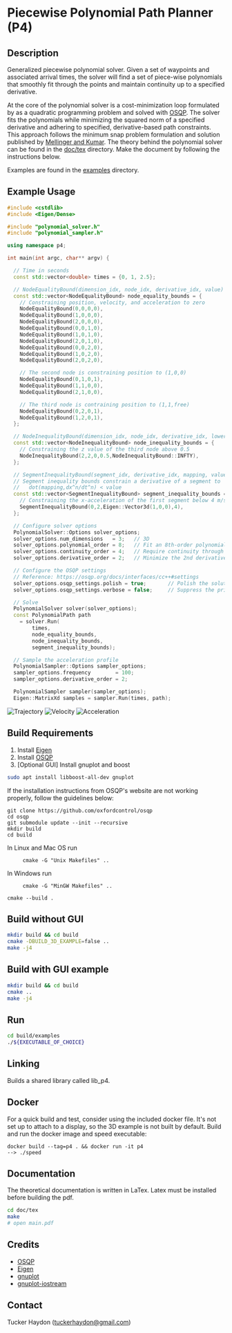# Piecewise Polynomial Path Planner (P4)

## Description
Generalized piecewise polynomial solver. Given a set of waypoints and associated
arrival times, the solver will find a set of piece-wise polynomials that
smoothly fit through the points and maintain continuity up to a specified
derivative. 

At the core of the polynomial solver is a cost-minimization loop formulated by
as a quadratic programming problem and solved with
[OSQP](https://github.com/oxfordcontrol/osqp). The solver fits the polynomials
while minimizing the squared norm of a specified derivative and adhering to
specified, derivative-based path constraints. This approach follows the
minimum snap problem formulation and solution published by [Mellinger and
Kumar](https://ieeexplore.ieee.org/abstract/document/5980409). The theory behind
the polynomial solver can be found in the [doc/tex](doc/tex) directory. Make the
document by following the instructions below.

Examples are found in the [examples](examples/) directory. 

## Example Usage
```c++
#include <cstdlib>
#include <Eigen/Dense>

#include "polynomial_solver.h"
#include "polynomial_sampler.h"

using namespace p4;

int main(int argc, char** argv) {

  // Time in seconds
  const std::vector<double> times = {0, 1, 2.5};

  // NodeEqualityBound(dimension_idx, node_idx, derivative_idx, value)
  const std::vector<NodeEqualityBound> node_equality_bounds = {
    // Constraining position, velocity, and acceleration to zero
    NodeEqualityBound(0,0,0,0),
    NodeEqualityBound(1,0,0,0),
    NodeEqualityBound(2,0,0,0),
    NodeEqualityBound(0,0,1,0),
    NodeEqualityBound(1,0,1,0),
    NodeEqualityBound(2,0,1,0),
    NodeEqualityBound(0,0,2,0),
    NodeEqualityBound(1,0,2,0),
    NodeEqualityBound(2,0,2,0),

    // The second node is constraining position to (1,0,0)
    NodeEqualityBound(0,1,0,1),
    NodeEqualityBound(1,1,0,0),
    NodeEqualityBound(2,1,0,0),

    // The third node is contraining position to (1,1,free)
    NodeEqualityBound(0,2,0,1),
    NodeEqualityBound(1,2,0,1),
  };

  // NodeInequalityBound(dimension_idx, node_idx, derivative_idx, lower, upper)
  const std::vector<NodeInequalityBound> node_inequality_bounds = {
    // Constraining the z value of the third node above 0.5
    NodeInequalityBound(2,2,0,0.5,NodeInequalityBound::INFTY),
  };

  // SegmentInequalityBound(segment_idx, derivative_idx, mapping, value)
  // Segment inequality bounds constrain a derivative of a segment to 
  //   dot(mapping,dx^n/dt^n) < value
  const std::vector<SegmentInequalityBound> segment_inequality_bounds = {
    // Constraining the x-acceleration of the first segment below 4 m/s^2
    SegmentInequalityBound(0,2,Eigen::Vector3d(1,0,0),4),
  };

  // Configure solver options
  PolynomialSolver::Options solver_options;
  solver_options.num_dimensions   = 3;   // 3D
  solver_options.polynomial_order = 8;   // Fit an 8th-order polynomial
  solver_options.continuity_order = 4;   // Require continuity through the 4th derivative
  solver_options.derivative_order = 2;   // Minimize the 2nd derivative (acceleration)

  // Configure the OSQP settings
  // Reference: https://osqp.org/docs/interfaces/cc++#settings
  solver_options.osqp_settings.polish = true;       // Polish the solution, getting the best answer possible
  solver_options.osqp_settings.verbose = false;     // Suppress the printout

  // Solve
  PolynomialSolver solver(solver_options);
  const PolynomialPath path
    = solver.Run(
        times, 
        node_equality_bounds,
        node_inequality_bounds,
        segment_inequality_bounds);

  // Sample the acceleration profile
  PolynomialSampler::Options sampler_options;
  sampler_options.frequency        = 100;
  sampler_options.derivative_order = 2;

  PolynomialSampler sampler(sampler_options);
  Eigen::MatrixXd samples = sampler.Run(times, path);
```

![](doc/img/trajectory.svg "Trajectory") 
![](doc/img/velocity.svg "Velocity") 
![](doc/img/acceleration.svg "Acceleration")


## Build Requirements
1) Install [Eigen](http://eigen.tuxfamily.org)
2) Install [OSQP](https://github.com/oxfordcontrol/osqp)
3) [Optional GUI] Install gnuplot and boost
```bash
sudo apt install libboost-all-dev gnuplot
```

If the installation instructions from OSQP's website are not working properly, follow the guidelines below:
```
git clone https://github.com/oxfordcontrol/osqp
cd osqp
git submodule update --init --recursive
mkdir build
cd build
```

In Linux and Mac OS run
```
     cmake -G "Unix Makefiles" ..
```
In Windows run
```
     cmake -G "MinGW Makefiles" ..
```
```
cmake --build .
```


## Build without GUI
```bash
mkdir build && cd build
cmake -DBUILD_3D_EXAMPLE=false ..
make -j4
```

## Build with GUI example 
```bash
mkdir build && cd build
cmake ..
make -j4
```


## Run
```bash
cd build/examples
./${EXECUTABLE_OF_CHOICE}
```

## Linking
Builds a shared library called lib_p4.

## Docker
For a quick build and test, consider using the included docker file. It's not
set up to attach to a display, so the 3D example is not built by default. Build
and run the docker image and speed executable:
```
docker build --tag=p4 . && docker run -it p4
--> ./speed
```

## Documentation
The theoretical documentation is written in LaTex. Latex must be installed
before building the pdf.

```bash
cd doc/tex
make
# open main.pdf
```

## Credits
- [OSQP](https://github.com/oxfordcontrol/osqp)
- [Eigen](http://eigen.tuxfamily.org)
- [gnuplot](http://www.gnuplot.info)
- [gnuplot-iostream](http://stahlke.org/dan/gnuplot-iostream/)

## Contact
Tucker Haydon (tuckerhaydon@gmail.com)

